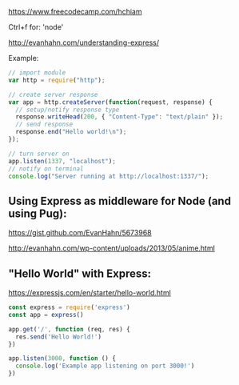 https://www.freecodecamp.com/hchiam

Ctrl+f for: 'node'

http://evanhahn.com/understanding-express/

Example:

```js
// import module
var http = require("http");

// create server response
var app = http.createServer(function(request, response) {
  // setup/notify response type
  response.writeHead(200, { "Content-Type": "text/plain" });
  // send response
  response.end("Hello world!\n");
});

// turn server on
app.listen(1337, "localhost");
// notify on terminal
console.log("Server running at http://localhost:1337/");
```

## Using Express as middleware for Node (and using Pug):

https://gist.github.com/EvanHahn/5673968

http://evanhahn.com/wp-content/uploads/2013/05/anime.html

## "Hello World" with Express:

https://expressjs.com/en/starter/hello-world.html

```js
const express = require('express')
const app = express()

app.get('/', function (req, res) {
  res.send('Hello World!')
})

app.listen(3000, function () {
  console.log('Example app listening on port 3000!')
})
```
